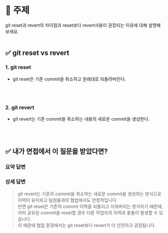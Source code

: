 # 📝 주제
git reset과 revert의 차이점과 reset보다 revert사용이 권장되는 이유에 대해 설명해보세요.
<br></br>
## ✅ git reset vs revert
### 1. git reset
- git reset은 기존 commit을 취소하고 원래대로 되돌려버린다.

<br></br>
### 2. git revert
- git revert는 기존 commit을 취소하는 내용의 새로운 commit을 생성한다.

<br></br>
## ✅ 내가 면접에서 이 질문을 받았다면?
### 요약 답변
> 
> 
### 상세 답변
> git revert는 기존의 commit을 취소하는 새로운 commit을 생성하는 방식으로 이력이 유지되고 팀원들과의 협업에서도 안정적입니다.  
> 반면 git reset은 기존의 commit 이력을 되돌리고 지워버리는 방식이기 때문에, 이미 공유된 commit을 reset할 경우 다른 작업자의 이력과 충돌이 발생할 수 있습니다.  
> 이 때문에 협업 환경에서는 git reset보다 revert가 더 안전하고 권장됩니다.
